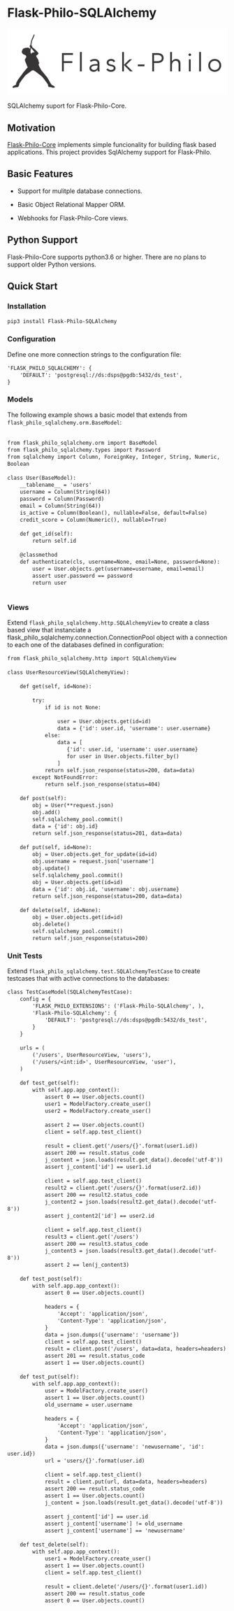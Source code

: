 # Flask-Philo-SQLAlchemy

![Flask-Philo Logo](https://raw.githubusercontent.com/Riffstation/Flask-Philo-Core/master/documentation/source/_static/banner_1.png)


SQLAlchemy suport for Flask-Philo-Core.

## Motivation

[Flask-Philo-Core](http://flask-philo-core.readthedocs.io/en/latest/) implements
simple funcionality for building flask based applications. This project provides SqlAlchemy support for Flask-Philo.


## Basic Features

* Support for mulitple database connections.

* Basic Object Relational Mapper ORM.

* Webhooks for Flask-Philo-Core views.


## Python Support

Flask-Philo-Core supports python3.6 or higher. There are no plans to support
older Python versions.

## Quick Start

### Installation


```
pip3 install Flask-Philo-SQLAlchemy
```


### Configuration


Define one more connection strings to the configuration file:

```
'FLASK_PHILO_SQLALCHEMY': {
    'DEFAULT': 'postgresql://ds:dsps@pgdb:5432/ds_test',
}
```

### Models

The following  example shows a basic model that extends from
``flask_philo_sqlalchemy.orm.BaseModel``:

```

from flask_philo_sqlalchemy.orm import BaseModel
from flask_philo_sqlalchemy.types import Password
from sqlalchemy import Column, ForeignKey, Integer, String, Numeric, Boolean

class User(BaseModel):
    __tablename__ = 'users'
    username = Column(String(64))
    password = Column(Password)
    email = Column(String(64))
    is_active = Column(Boolean(), nullable=False, default=False)
    credit_score = Column(Numeric(), nullable=True)

    def get_id(self):
        return self.id

    @classmethod
    def authenticate(cls, username=None, email=None, password=None):
        user = User.objects.get(username=username, email=email)
        assert user.password == password
        return user


```


### Views

Extend  ``flask_philo_sqlalchemy.http.SQLAlchemyView`` to create a class based
view that instanciate a flask_philo_sqlalchemy.connection.ConnectionPool
object with a connection to each one of the databases defined in configuration:


```
from flask_philo_sqlalchemy.http import SQLAlchemyView

class UserResourceView(SQLAlchemyView):

    def get(self, id=None):

        try:
            if id is not None:

                user = User.objects.get(id=id)
                data = {'id': user.id, 'username': user.username}
            else:
                data = [
                   {'id': user.id, 'username': user.username}
                   for user in User.objects.filter_by()
                ]
            return self.json_response(status=200, data=data)
        except NotFoundError:
            return self.json_response(status=404)

    def post(self):
        obj = User(**request.json)
        obj.add()
        self.sqlalchemy_pool.commit()
        data = {'id': obj.id}
        return self.json_response(status=201, data=data)

    def put(self, id=None):
        obj = User.objects.get_for_update(id=id)
        obj.username = request.json['username']
        obj.update()
        self.sqlalchemy_pool.commit()
        obj = User.objects.get(id=id)
        data = {'id': obj.id, 'username': obj.username}
        return self.json_response(status=200, data=data)

    def delete(self, id=None):
        obj = User.objects.get(id=id)
        obj.delete()
        self.sqlalchemy_pool.commit()
        return self.json_response(status=200)

```


### Unit Tests

Extend ``flask_philo_sqlalchemy.test.SQLAlchemyTestCase`` to create testcases
that with active connections to the databases:



```
class TestCaseModel(SQLAlchemyTestCase):
    config = {
        'FLASK_PHILO_EXTENSIONS': ('Flask-Philo-SQLAlchemy', ),
        'Flask-Philo-SQLAlchemy': {
            'DEFAULT': 'postgresql://ds:dsps@pgdb:5432/ds_test',
        }
    }

    urls = (
        ('/users', UserResourceView, 'users'),
        ('/users/<int:id>', UserResourceView, 'user'),
    )

    def test_get(self):
        with self.app.app_context():
            assert 0 == User.objects.count()
            user1 = ModelFactory.create_user()
            user2 = ModelFactory.create_user()

            assert 2 == User.objects.count()
            client = self.app.test_client()

            result = client.get('/users/{}'.format(user1.id))
            assert 200 == result.status_code
            j_content = json.loads(result.get_data().decode('utf-8'))
            assert j_content['id'] == user1.id

            client = self.app.test_client()
            result2 = client.get('/users/{}'.format(user2.id))
            assert 200 == result2.status_code
            j_content2 = json.loads(result2.get_data().decode('utf-8'))
            assert j_content2['id'] == user2.id

            client = self.app.test_client()
            result3 = client.get('/users')
            assert 200 == result3.status_code
            j_content3 = json.loads(result3.get_data().decode('utf-8'))
            assert 2 == len(j_content3)

    def test_post(self):
        with self.app.app_context():
            assert 0 == User.objects.count()

            headers = {
                'Accept': 'application/json',
                'Content-Type': 'application/json',
            }
            data = json.dumps({'username': 'username'})
            client = self.app.test_client()
            result = client.post('/users', data=data, headers=headers)
            assert 201 == result.status_code
            assert 1 == User.objects.count()

    def test_put(self):
        with self.app.app_context():
            user = ModelFactory.create_user()
            assert 1 == User.objects.count()
            old_username = user.username

            headers = {
                'Accept': 'application/json',
                'Content-Type': 'application/json',
            }
            data = json.dumps({'username': 'newusername', 'id': user.id})
            url = 'users/{}'.format(user.id)

            client = self.app.test_client()
            result = client.put(url, data=data, headers=headers)
            assert 200 == result.status_code
            assert 1 == User.objects.count()
            j_content = json.loads(result.get_data().decode('utf-8'))

            assert j_content['id'] == user.id
            assert j_content['username'] != old_username
            assert j_content['username'] == 'newusername'

    def test_delete(self):
        with self.app.app_context():
            user1 = ModelFactory.create_user()
            assert 1 == User.objects.count()
            client = self.app.test_client()

            result = client.delete('/users/{}'.format(user1.id))
            assert 200 == result.status_code
            assert 0 == User.objects.count()

```
